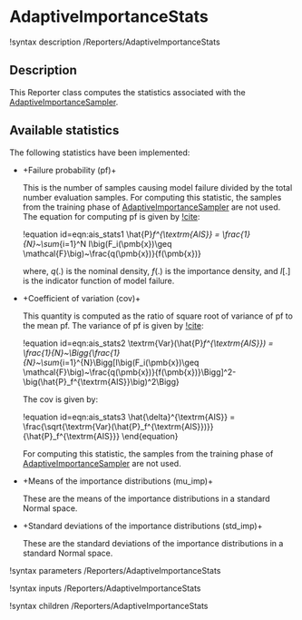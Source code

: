 # AdaptiveImportanceStats

!syntax description /Reporters/AdaptiveImportanceStats

## Description

This Reporter class computes the statistics associated with the [AdaptiveImportanceSampler](AdaptiveImportanceSampler.md).

## Available statistics

The following statistics have been implemented:

- +Failure probability (pf)+

  This is the number of samples causing model failure divided by the total number evaluation
  samples. For computing this statistic, the samples from the training phase of [AdaptiveImportanceSampler](AdaptiveImportanceSampler.md)
  are not used. The equation for computing pf is given by [!cite](au1999new):

  !equation id=eqn:ais_stats1
  \hat{P}_f^{\textrm{AIS}} = \frac{1}{N}~\sum_{i=1}^N I\big(F_i(\pmb{x})\geq \mathcal{F}\big)~\frac{q(\pmb{x})}{f(\pmb{x})}

  where, $q(.)$ is the nominal density, $f(.)$ is the importance density, and $I[.]$ is
  the indicator function of model failure.

- +Coefficient of variation (cov)+

  This quantity is computed as the ratio of square root of variance of pf to the
  mean pf. The variance of pf is given by [!cite](au1999new):

  !equation id=eqn:ais_stats2
  \textrm{Var}(\hat{P}_f^{\textrm{AIS}}) = \frac{1}{N}~\Bigg\{\frac{1}{N}~\sum_{i=1}^{N}\Bigg[I\big(F_i(\pmb{x})\geq \mathcal{F}\big)~\frac{q(\pmb{x})}{f(\pmb{x})}\Bigg]^2-\big(\hat{P}_f^{\textrm{AIS}}\big)^2\Bigg\}

  The cov is given by:

  !equation id=eqn:ais_stats3
  \hat{\delta}^{\textrm{AIS}} = \frac{\sqrt{\textrm{Var}(\hat{P}_f^{\textrm{AIS}})}}{\hat{P}_f^{\textrm{AIS}}}
  \end{equation}

  For computing this statistic, the samples from the training phase of [AdaptiveImportanceSampler](AdaptiveImportanceSampler.md)
  are not used.

- +Means of the importance distributions (mu_imp)+

  These are the means of the importance distributions in a standard Normal space.

- +Standard deviations of the importance distributions (std_imp)+

  These are the standard deviations of the importance distributions in a standard Normal space.

!syntax parameters /Reporters/AdaptiveImportanceStats

!syntax inputs /Reporters/AdaptiveImportanceStats

!syntax children /Reporters/AdaptiveImportanceStats
